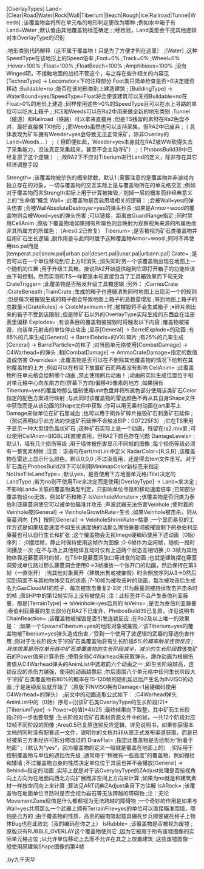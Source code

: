 [OverlayTypes]
Land=[Clear|Road|Water|Rock|Wall|Tiberium|Beach|Rough|Ice|Railroad|Tunnel|Weeds]
;该覆盖物会将所在单元格的地形判定更改为哪种
;例如水中箱子有Land=Water
;默认值由其他覆盖物标签确定
;
;经检验，Land类型会干扰其他逻辑对本OverlayType的识别

;地形类别代码解释（这不属于覆盖物！只是为了方便才列在这里）
;[Water]
;这种SpeedType在该地形上的Speed倍率
;Foot=0%
;Track=0%
;Wheel=0%
;Hover=100%
;Float=100%
;FloatBeach=100%
;Amphibious=100%
;没有Winged项，不接触地面的战机不管这个，与之存在些许相关的内容见[TechnoType] -> Locomotor=<CLSID>下的注释部分
Foot类只简单检查是否>0决定能否移动
;Buildable=no
;能否在该地形类别上建造建筑
; [BuildingType] -> WaterBound=yes/SpeedType=Float将会使该建筑可以无视Buildable=no在Float>0%的地形上建造
;同样使用这些>0%的SpeedType且可以在水上寻路的单位可以吃水上箱子
;
;ICE和Weeds可以在Ra2中用来做全新的地形类别
;Tunnel（隧道）和Railroad（铁路）可以拿来直接用
;但是TS残留的素材在Ra2色盘不对，最好直接换TX地形
;
;而Weeds虽然也可以支持采集，但RA2中已废弃
;（   具体表现为矿车拥有Weeder=yes会导致无法正常采矿，除非Overlay的Land=Weeds...              ）
;（   但即便如此，Weeder=yes本身就在RA2被WW砍得失去了采集能力，没法真正采集起来，甚至不会主动寻矿）
;（   PhobosBuild39中已经复原了这个逻辑                                                     ）
;
;故RA2下不应对Tiberium进行Land的定义，除非存在其它经济调整手段

Strength=<int>
;该覆盖物被杀伤的概率除数，默认1
;需要注意的是覆盖物并非游戏内独立存在的对象，一切与覆盖物的交互实际上是与覆盖物所在的单元格交互
;例如对于覆盖物而言Strength实际上用于计算被摧毁／削掉一层的概率而非经典意义上的“生命值”概念
Wall=<boolean>
;此覆盖物是否启用墙相关的逻辑：
;会被Wall=yes的弹头伤害
;会被WallAbsoluteDestroyer=yes的弹头秒杀
;如果是Armor=wood的覆盖物则会被Wood=yes的弹头伤害
;可以链接，距离由GuardRange指定
;同时禁用CellAnim
;原版下覆盖物墙如果拥有所属色则会映射为观察视角来源的所属色而非其所属方的所属色
;（Ares0.2已修复）
Tiberium=<boolean>
;是否被视为矿石类覆盖物并启用矿石生长逻辑
;副作用是与此同时赋予这种覆盖物Armor=wood
;同时不再使用iso<tem>.pal而是[temperat.pal|snow.pal|urban.pal|desert.pal|lunar.pal|urbann.pal]
Crate=<boolean>
;是否可以在一个单位移动到它上方时消失
;消失同时另一个该覆盖物出现在地图上一个随机的位置
;用于升级工具箱，按说RA2开始提供碰到它即打开箱子的功能应该由下句控制，然而实测和TS一样都是本句直接包含了工具箱效果而下句无效
CrateTrigger=<boolean>
;此覆盖物是否触发升级工具箱逻辑
;另外：
;CarriesCrate
;CrateBeneath
;TrainCrate
;生成的箱子也遵循消失同时地图上出现另一个的规则
;但是每次被摧毁生成的箱子都会导致地图上箱子的总数量增加
;等到地图上箱子的总数量>[CrateRules] -> CrateMaximum=<int>时
;被摧毁将不会生成箱子
;※碎片刷出来的箱子不受到该限制
;但是除矿石以外的OverlayType实际生成的东西会在注册表里偏移
Explodes=<boolean>
;有该条目的覆盖物被摧毁时将触发以下内容
;覆盖物被摧毁，向该单元射击的单位停止攻击
;显示[General] -> BarrelExplode=的动画
;有85%的几率生成[General] -> BarrelDebris=的VXL碎片
;有25%的几率生成[General] -> BarrelParticle=的粒子
;对当前单元格使用[CombatDamage] -> C4Warhead=的弹头
;和[CombatDamage] -> AmmoCrateDamage=指定的数值造成伤害
Overrides=<boolean>
;此覆盖物是否可以在不删除其他覆盖物的情况下绘制在其他覆盖物的上方
;例如可以在桥梁下放置矿石而两者没有影响
CellAnim=<animation>
;此覆盖物所在单元格会绘制哪个动画
;禁止使用刷兵动画！
;动画的实际生成位置位于相对单元格中心向东南方向(屏幕下方向)偏移45像素的地方
;如果拥有Tiberium=yes的覆盖物那么强制使用unit色盘并将所属色部分使用该类矿石Color指定的配色方案进行映射
;与此同时该覆盖物的雷达颜色不再从其自身Shape文件中获取而是从该动画的Shape文件中获取
;你可以用无素材动画在art里写上Damage来做单位在矿石里减血
;也可以用于刷炸矿碎片摧毁矿石刺激矿石延伸
;（测试表明似乎此方法的快速矿石延伸不会触发EIP：007225F3）
;它在TS里用于显示一种大型绿色晶状矿石
;这种矿石实际上是一个动画，残留在ra2.mix里
;可以使用CellAnim=BIGBLUE直接调用，但RA2下颜色存在问题
DamageLevels=<int>
;默认1，墙有几个损伤等级
;用于墙体被伤害显示不同帧的图像
;每个损伤等级必须有一整套素材帧
;注意：该语句在art(md).ini中定义
RadarColor=[R,G,B]
;该覆盖物在雷达上显示什么颜色，默认0,0,0
;不过没蛋用，还是得去tem文件里写。对于矿石类在PhobosBuild28下可以利用MinimapColor新标签来指定
NoUseTileLandType=<boolean>
;默认yes，是否使用下方地面单元格(Tile)决定的LandType
;若为no则不使用Tile来决定而是使用[OverlayType] -> Land=<LandType>来决定
;不影响Land=<LandType>关联的覆盖物类型判定，只影响单位寻路和移动速度倍率
;已知部分覆盖物设no无效，例如矿石和箱子
IsVeinholeMonster=<boolean>
;该覆盖物是否归类为泰伯利亚藤蔓洞使它可以被单位瞄准并攻击
;声波武器无法伤害Veinhole
;使附着的Veinhole按[General] -> VeinholeGrowthRate=生长
;如果Veinhole被击杀，则从藤蔓洞向【外】按照[General] -> VeinholeShrinkRate=枯萎
;一个显而易见的工作方式是如果枯萎速度不如生长速度快的话那么哪怕藤蔓洞被摧毁剩下的泰伯利亚藤蔓也可以自行生长和扩张
;这个覆盖物会无视Image硬编码使用下述动画（0始）序列：
;0摆烂帧，静止时保持使用这帧作为图像
;0-6帧作为空闲帧，随机一段时间播放一次
;在不与场上其他物体互动时仅有上述两个状态互相切换
;0-3帧为其他物体靠近藤蔓洞时的帧，在TS中是藤蔓洞张口等进食的动画
;也就是建筑摆在藤蔓洞旁或单位路过那么藤蔓洞会使用0→3帧播放一个张开口的动画，然后保持在第3帧（一直张开）
;当其他对象离开（建筑出售或被摧毁）时会倒放序列从3→0然后回到前面不与其他物体交互的状态
;7-10帧为被攻击时的动画，每次被攻击后生成名为GasCloudM1的粒子，每次被攻击重复2-3次
;11为藤蔓洞被持续攻击并击杀时的帧
;原SHP中的第12帧实际上没有被使用
;注：此标签并不会产生泰伯利亚藤蔓，那是[TerrainType] -> IsVeinhole=yes启用的
IsVeins=<boolean>
;是否为泰伯利亚藤蔓
;泰伯利亚藤蔓的生长部分在RA2下已废弃，PhobosBuild39已复原，详见说明书
ChainReaction=<boolean>
;该覆盖物被摧毁是否引发连锁反应
;在Ra2及以上唯一的效果是：
;如果一个SpawnsTiberium=yes的地形对象被摧毁／该Tiberium=yes的覆盖物被Tiberium=yes弹头造成伤害／受到一个使用了波逻辑的武器的穿透伤害作用
;则对于生长阶段大于1的矿石类覆盖物将有生长阶段*5%的概率触发连锁反应
;具体效果是所在单元格中矿石类覆盖物的生长阶段减半，减少的生长阶段数*该类矿石的Power值来计算杀伤
;使用全局C4Warhead来获取弹头，爆炸动画为根据伤害值从C4Warhead弹头的AnimList中选取前六个动画之一
;即生长阶段越高，连锁反应的杀伤力越强，使用的动画越靠后
;尔后周围八个单元格中任何生长阶段大于1的矿石类覆盖物有80%的概率在15-120帧的随机延迟后产生名为INVISO的动画
;于是连锁反应就开始了（原版下INVISO拥有Damage=1且硬编码使用C4Warhead=的弹头）
;前文中的动画选取公式如下：
;C4Warhead弹头AnimList中的（0始）序号={[(该矿石类OverlayType的生长阶段/2)*[TiberiumType] -> Power=的值]*4}/25
;最终结果向下取整，其中矿石生长阶段/2的一步也要取整
;生长阶段对应矿石素材资源文件中的帧，一共12个阶段对应12帧不同阶段的图像
;Ares0.5已复原连锁反应逻辑，详见说明书，如果你获得本文档的同时没有配套这一文件，说明你的文档并非从原正式发布渠道获取，而是已经被第三方未经许可拆分修改过的
DrawFlat=<boolean>
;指定此覆盖物是否绘制为“附着于地面”
;（默认为“yes”，因为覆盖物的定义一般就是覆盖在地面上的）
;实际用于控制覆盖物与单位的遮挡优先级
;通常用于“稍微有一些高度”的覆盖物，例如栅栏和矮墙
;不过覆盖物自身的性质决定单位位于其后也并不会播放[General] -> Behind=指定的动画
;实际上就是对于该OverylayType的ZAdjust处理是否按视角向上方向为在地面向西北方向扩展而非空间上方向来计算
;如果为no就是和建筑素材一样按空间向上来计算
;算法见ART词典ZAdjust条目下方注解
IsARock=<boolean>
;该覆盖物在地面单位寻路时是否会视为岩石等无法跨越的障碍物
;注：无论MovementZone赋值是什么都都视为无法跨越的障碍物
;一个奇妙的作用是如果与Wall=yes共用那么一个武器上拥有TerrainFire=yes的单位可以直接瞄准围墙，哪怕是己方的
;由于覆盖物的性质，高贵的磁电吸起载具碾死步兵顺便碾死格子上物体Bug也在此败北（我的编码在你之上）
IsRubble=<boolean>
;该覆盖物是否被视为废墟
;原版只有RUBBLE_OVERLAY这个覆盖物使用它
;因为它被用于所有废墟图像的实际单元格占位
;以允许单位移动上去而不允许在其之上放置建筑
;这些废墟图像一般使用原建筑Shape图像的第4帧

;by九千天华